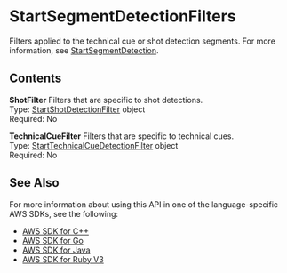 # StartSegmentDetectionFilters<a name="API_StartSegmentDetectionFilters"></a>

Filters applied to the technical cue or shot detection segments\. For more information, see [StartSegmentDetection](API_StartSegmentDetection.md)\. 

## Contents<a name="API_StartSegmentDetectionFilters_Contents"></a>

 **ShotFilter**   <a name="rekognition-Type-StartSegmentDetectionFilters-ShotFilter"></a>
Filters that are specific to shot detections\.  
Type: [StartShotDetectionFilter](API_StartShotDetectionFilter.md) object  
Required: No

 **TechnicalCueFilter**   <a name="rekognition-Type-StartSegmentDetectionFilters-TechnicalCueFilter"></a>
Filters that are specific to technical cues\.  
Type: [StartTechnicalCueDetectionFilter](API_StartTechnicalCueDetectionFilter.md) object  
Required: No

## See Also<a name="API_StartSegmentDetectionFilters_SeeAlso"></a>

For more information about using this API in one of the language\-specific AWS SDKs, see the following:
+  [AWS SDK for C\+\+](https://docs.aws.amazon.com/goto/SdkForCpp/rekognition-2016-06-27/StartSegmentDetectionFilters) 
+  [AWS SDK for Go](https://docs.aws.amazon.com/goto/SdkForGoV1/rekognition-2016-06-27/StartSegmentDetectionFilters) 
+  [AWS SDK for Java](https://docs.aws.amazon.com/goto/SdkForJava/rekognition-2016-06-27/StartSegmentDetectionFilters) 
+  [AWS SDK for Ruby V3](https://docs.aws.amazon.com/goto/SdkForRubyV3/rekognition-2016-06-27/StartSegmentDetectionFilters) 